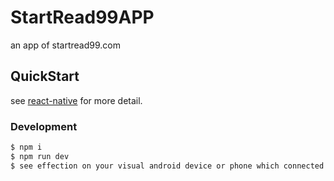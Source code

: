# StartRead99APP

an app of startread99.com

## QuickStart

see [react-native](http://facebook.github.io/react-native/) for more detail.

### Development

```bash
$ npm i
$ npm run dev
$ see effection on your visual android device or phone which connected
```


